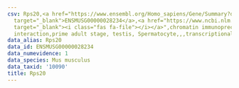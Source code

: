```yaml
---
csv: Rps20,<a href="https://www.ensembl.org/Homo_sapiens/Gene/Summary?db=core;g=ENSMUSG00000028234"
  target="_blank">ENSMUSG00000028234</a>,<a href="https://www.ncbi.nlm.nih.gov/pubmed/25450459"
  target="_blank"><i class="fas fa-file"></i></a>",chromatin immunoprecipitation assay,direct
  interaction,prime adult stage, testis, Spermatocyte,,,transcriptional regulation,
data_alias: Rps20
data_id: ENSMUSG00000028234
data_numevidence: 1
data_species: Mus musculus
data_taxid: '10090'
title: Rps20
---
```

